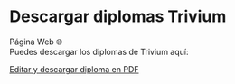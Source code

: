 # Descargar diplomas Trivium
Página Web 🌐
<br>
Puedes descargar los diplomas de Trivium aquí:

[Editar y descargar diploma en PDF](https://migvalera.github.io/diplomas-trivium/index.html)
